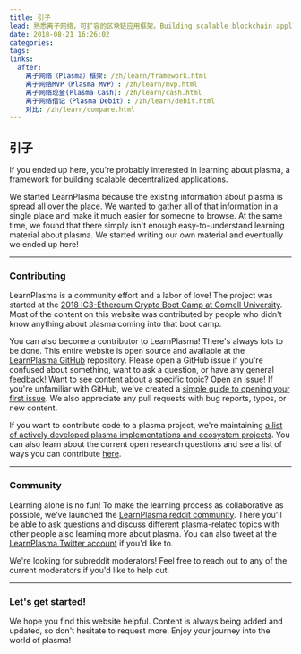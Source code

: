 ```yaml
---
title: 引子
lead: 熟悉离子网络，可扩容的区块链应用框架。Building scalable blockchain applications.
date: 2018-08-21 16:26:02
categories:
tags:
links:
  after:
    离子网络（Plasma）框架: /zh/learn/framework.html
    离子网络MVP（Plasma MVP）: /zh/learn/mvp.html
    离子网络现金(Plasma Cash): /zh/learn/cash.html
    离子网络借记（Plasma Debit）: /zh/learn/debit.html
    对比: /zh/learn/compare.html
---
```


## 引子
If you ended up here, you're probably interested in learning about plasma, a framework for building scalable decentralized applications.

We started LearnPlasma because the existing information about plasma is spread all over the place.
We wanted to gather all of that information in a single place and make it much easier for someone to browse.
At the same time, we found that there simply isn't enough easy-to-understand learning material about plasma.
We started writing our own material and eventually we ended up here!

---

### Contributing
LearnPlasma is a community effort and a labor of love!
The project was started at the [2018 IC3-Ethereum Crypto Boot Camp at Cornell University](http://www.initc3.org/events/2017-07-13-IC3-Ethereum-Crypto-Boot-Camp-at-Cornell-University.html).
Most of the content on this website was contributed by people who didn't know anything about plasma coming into that boot camp.

You can also become a contributor to LearnPlasma!
There's always lots to be done.
This entire website is open source and available at the [LearnPlasma GitHub](https://github.com/ethsociety/plasma-website) repository.
Please open a GitHub issue if you're confused about something, want to ask a question, or have any general feedback!
Want to see content about a specific topic? Open an issue!
If you're unfamiliar with GitHub, we've created a [simple guide to opening your first issue](/zh/resources#contributing).
We also appreciate any pull requests with bug reports, typos, or new content.

If you want to contribute code to a plasma project, we're maintaining [a list of actively developed plasma implementations and ecosystem projects](/zh/build).
You can also learn about the current open research questions and see a list of ways you can contribute [here](/zh/research).

---

### Community
Learning alone is no fun!
To make the learning process as collaborative as possible, we've launched the [LearnPlasma reddit community](https://www.reddit.com/r/learnplasma/).
There you'll be able to ask questions and discuss different plasma-related topics with other people also learning more about plasma.
You can also tweet at the [LearnPlasma Twitter account](https://twitter.com/learnplasma) if you'd like to.

We're looking for subreddit moderators!
Feel free to reach out to any of the current moderators if you'd like to help out.

---

### Let's get started!
We hope you find this website helpful.
Content is always being added and updated, so don't hesitate to request more.
Enjoy your journey into the world of plasma!
